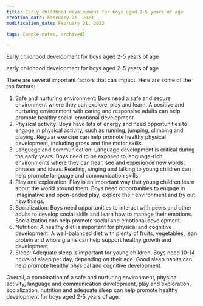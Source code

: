 ```yaml
---
title: Early childhood development for boys aged 2-5 years of age
creation_date: February 21, 2023
modification_date: February 21, 2023

tags: [apple-notes, archived]

---
```



Early childhood development for boys aged 2-5 years of age

early childhood development for boys aged 2-5 years of age

There are several important factors that can impact. Here are some of the top factors:
1. Safe and nurturing environment: Boys need a safe and secure environment where they can explore, play and learn. A positive and nurturing environment with caring and responsive adults can help promote healthy social-emotional development.
2. Physical activity: Boys have lots of energy and need opportunities to engage in physical activity, such as running, jumping, climbing and playing. Regular exercise can help promote healthy physical development, including gross and fine motor skills.
3. Language and communication: Language development is critical during the early years. Boys need to be exposed to language-rich environments where they can hear, see and experience new words, phrases and ideas. Reading, singing and talking to young children can help promote language and communication skills.
4. Play and exploration: Play is an important way that young children learn about the world around them. Boys need opportunities to engage in imaginative and open-ended play, explore their environment and try out new things.
5. Socialization: Boys need opportunities to interact with peers and other adults to develop social skills and learn how to manage their emotions. Socialization can help promote social and emotional development.
6. Nutrition: A healthy diet is important for physical and cognitive development. A well-balanced diet with plenty of fruits, vegetables, lean protein and whole grains can help support healthy growth and development.
7. Sleep: Adequate sleep is important for young children. Boys need 10-14 hours of sleep per day, depending on their age. Good sleep habits can help promote healthy physical and cognitive development.

Overall, a combination of a safe and nurturing environment, physical activity, language and communication development, play and exploration, socialization, nutrition and adequate sleep can help promote healthy development for boys aged 2-5 years of age.
